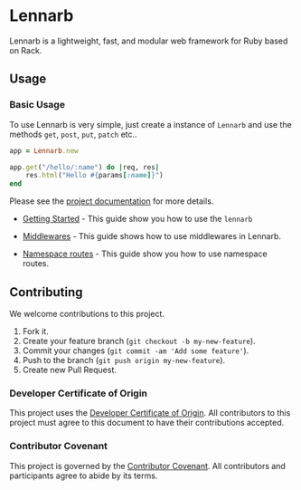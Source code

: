 # Lennarb

Lennarb is a lightweight, fast, and modular web framework for Ruby based on Rack.

## Usage

### Basic Usage

To use Lennarb is very simple, just create a instance of `Lennarb` and use the methods `get`, `post`, `put`, `patch` etc..

```rb
app = Lennarb.new

app.get("/hello/:name") do |req, res|
	res.html("Hello #{params[:name]}")
end
```

Please see the [project documentation](https://aristotelesbr.github.io/lennarb) for more details.

  - [Getting Started](https://aristotelesbr.github.io/lennarbguides/getting-started/index) - This guide show you how to use the `lennarb`

  - [Middlewares](https://aristotelesbr.github.io/lennarbguides/middlewares/index) - This guide shows how to use middlewares in Lennarb.

  - [Namespace routes](https://aristotelesbr.github.io/lennarbguides/namespace-routes/index) - This guide show you how to use namespace routes.

## Contributing

We welcome contributions to this project.

1.  Fork it.
2.  Create your feature branch (`git checkout -b my-new-feature`).
3.  Commit your changes (`git commit -am 'Add some feature'`).
4.  Push to the branch (`git push origin my-new-feature`).
5.  Create new Pull Request.

### Developer Certificate of Origin

This project uses the [Developer Certificate of Origin](https://developercertificate.org/). All contributors to this project must agree to this document to have their contributions accepted.

### Contributor Covenant

This project is governed by the [Contributor Covenant](https://www.contributor-covenant.org/). All contributors and participants agree to abide by its terms.
